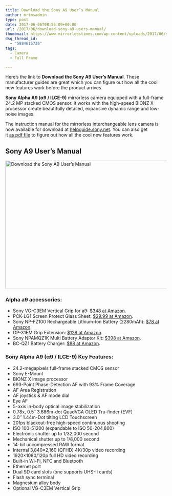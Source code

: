 ```yaml
---
title: Download the Sony A9 User’s Manual
author: mrtmsadmin
type: post
date: 2017-06-06T08:56:09+00:00
url: /2017/06/download-sony-a9-users-manual/
thumbnail: https://www.mirrorlesstimes.com/wp-content/uploads/2017/06/sony-a9-front.jpg
dsq_thread_id:
  - "5884615736"
tags:
  - Camera
  - Full Frame

---
```

Here&#8217;s the link to **Download the Sony A9 User’s Manual**. These manufacturer guides are great which you can figure out how all the cool new features work before the product arrives.

**Sony Alpha A9 (α9 / ILCE-9)** mirrorless camera equipped with a full-frame 24.2 MP stacked CMOS sensor. It works with the high-speed BIONZ X processor create beautifully detailed, expansive dynamic range and low-noise images.

The instruction manual for the mirrorless interchangeable lens camera is now available for download at <a href="http://helpguide.sony.net/ilc/1650/v1/en/index.html" target="_blank" rel="noopener noreferrer">helpguide.sony.net</a>. You can also get it <a title="pdf file" href="https://docs.sony.com/release//Manual_4692676112.pdf" target="_blank" rel="noopener noreferrer">as pdf file</a> to figure out how all the cool new features work.<!--more-->

## Sony A9 User’s Manual

[<img class="aligncenter wp-image-1150 size-full" title="Download the Sony A9 User’s Manual" src="https://i0.wp.com/www.mirrorlesstimes.com/wp-content/uploads/2017/06/sony-a9-users-manual.jpg?resize=600%2C400&#038;ssl=1" alt="Download the Sony A9 User’s Manual" width="600" height="400" srcset="https://i0.wp.com/www.mirrorlesstimes.com/wp-content/uploads/2017/06/sony-a9-users-manual.jpg?w=900&ssl=1 900w, https://i0.wp.com/www.mirrorlesstimes.com/wp-content/uploads/2017/06/sony-a9-users-manual.jpg?resize=300%2C200&ssl=1 300w, https://i0.wp.com/www.mirrorlesstimes.com/wp-content/uploads/2017/06/sony-a9-users-manual.jpg?resize=768%2C512&ssl=1 768w, https://i0.wp.com/www.mirrorlesstimes.com/wp-content/uploads/2017/06/sony-a9-users-manual.jpg?resize=180%2C120&ssl=1 180w" sizes="(max-width: 600px) 100vw, 600px" data-recalc-dims="1" />][1]

### Alpha a9 accessories:

  * Sony VG-C3EM Vertical Grip for a9: <a title="" href="https://www.amazon.com/Sony-VGC3EM-Vertical-Grip-%CE%B19/dp/B06ZZ3J6GP/?tag=daicamnew-20" target="_blank" rel="external nofollow noopener noreferrer" data-amzn-asin="B06ZZ3J6GP">$348 at Amazon</a>.
  * PCK-LG1 Screen Protect Glass Sheet: <a title="" href="https://www.amazon.com/Sony-PCKLG1-Screen-Protector-Glass/dp/B06ZZNLYYG/?tag=daicamnew-20" target="_blank" rel="nofollow noopener noreferrer" data-amzn-asin="B06ZZNLYYG">$29.99 at Amazon</a>.
  * Sony NP-FZ100 Rechargeable Lithium-Ion Battery (2280mAh): <a title="" href="https://www.amazon.com/Sony-NPFZ100-Rechargeable-Battery-Pack/dp/B071CLKMRT/?tag=daicamnew-20" target="_blank" rel="nofollow noopener noreferrer" data-amzn-asin="B071CLKMRT">$78 at Amazon</a>.
  * GP-X1EM Grip Extension: <a title="" href="https://www.amazon.com/Sony-GPX1EM-Grip-Extension-%CE%B17R/dp/B06ZYHZ8F2/?tag=daicamnew-20" target="_blank" rel="nofollow noopener noreferrer" data-amzn-asin="B06ZYHZ8F2">$128 at Amazon</a>.
  * Sony NPAMQZ1K Multi Battery Adaptor Kit: <a title="" href="https://www.amazon.com/Sony-NPAMQZ1K-Multi-Battery-Adaptor/dp/B06ZZ3KH4W/?tag=daicamnew-20" target="_blank" rel="nofollow noopener noreferrer" data-amzn-asin="B06ZZ3KH4W">$398 at Amazon</a>.
  * BC-QZ1 Battery Charger: <a title="" href="https://www.amazon.com/Sony-BCQZ1-Z-series-Battery-Charger/dp/B06ZYSLXCY/?tag=daicamnew-20" target="_blank" rel="nofollow noopener noreferrer" data-amzn-asin="B06ZYSLXCY">$88 at Amazon</a>.

### Sony Alpha A9 (α9 / ILCE-9) Key Features:

  * 24.2-megapixels full-frame stacked CMOS sensor
  * Sony E-Mount
  * BIONZ X image processor
  * 693-Point Phase-Detection AF with 93% Frame Coverage
  * AF Area Registration
  * AF joystick & AF mode dial
  * Eye AF
  * 5-axis in-body optical image stabilization
  * 0.78x, 0.5&#8243; 3.686m-dot QuadVGA OLED Tru-finder (EVF)
  * 3.0&#8243; 1.44m-Dot tilting LCD Touchscreen
  * 20fps blackout-free high-speed continuous shooting
  * ISO 100-51200 (expandable to ISO 50-204,800)
  * Electronic shutter up to 1/32,000 second
  * Mechanical shutter up to 1/8,000 second
  * 14-bit uncompressed RAW format
  * Internal 3,840&#215;2,160 (QFHD) 4K/30p video recording
  * 1920&#215;1080/120p full HD video recording
  * Built-in Wi-Fi, NFC and Bluetooth
  * Ethernet port
  * Dual SD card slots (one supports UHS-II cards)
  * Flash sync terminal
  * Magnesium alloy body
  * Optional VG-C3EM Vertical Grip

 [1]: https://i0.wp.com/www.mirrorlesstimes.com/wp-content/uploads/2017/06/sony-a9-users-manual.jpg?ssl=1